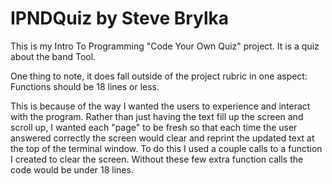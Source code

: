 # IPNDQuiz by Steve Brylka
This is my Intro To Programming "Code Your Own Quiz" project.
It is a quiz about the band Tool.

One thing to note, it does fall outside of the project rubric in one aspect:  Functions should be 18 lines or less.

This is because of the way I wanted the users to experience and interact with the program.  Rather than just having the text fill up the screen and scroll up, I wanted each "page" to be fresh so that each time the user answered correctly the screen would clear and reprint the updated text at the top of the terminal window.  To do this I used a couple calls to a function I created to clear the screen.  Without these few extra function calls the code would be under 18 lines.
